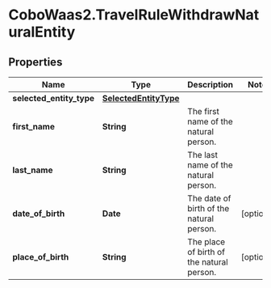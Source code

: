 # CoboWaas2.TravelRuleWithdrawNaturalEntity

## Properties

Name | Type | Description | Notes
------------ | ------------- | ------------- | -------------
**selected_entity_type** | [**SelectedEntityType**](SelectedEntityType.md) |  | 
**first_name** | **String** | The first name of the natural person. | 
**last_name** | **String** | The last name of the natural person. | 
**date_of_birth** | **Date** | The date of birth of the natural person. | [optional] 
**place_of_birth** | **String** | The place of birth of the natural person. | [optional] 


